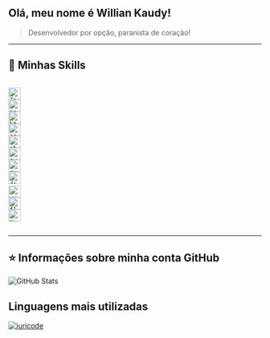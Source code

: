 ## Olá, meu nome é <strong>Willian Kaudy!</strong>

>Desenvolvedor por opção, paranista de coração!

----

## 🚀 Minhas Skills

<code>
<img height="24" src="https://img.shields.io/badge/JavaScript-F7DF1E?style=for-the-badge&logo=javascript&logoColor=black" alt="Javascript"/>
<img height="24" src="https://img.shields.io/badge/Node.js-43853D?style=for-the-badge&logo=node.js&logoColor=white" alt="nodejs"/>
<img height="24" src="https://img.shields.io/badge/HTML-239120?style=for-the-badge&logo=html5&logoColor=whitee" alt="html"/>
<img height="24" src="https://img.shields.io/badge/CSS-239120?&style=for-the-badge&logo=css3&logoColor=white" alt="css"/>
<img height="24" src="https://img.shields.io/badge/PHP-777BB4?style=for-the-badge&logo=php&logoColor=white" alt="php"/>
<img height="24" src="https://img.shields.io/badge/Swift-FA7343?style=for-the-badge&logo=swift&logoColor=white" alt="swift"/>
<img height="24" src="https://img.shields.io/badge/Ruby-CC342D?style=for-the-badge&logo=ruby&logoColor=white" alt="ruby"/>
<img height="24" src="https://img.shields.io/badge/Dart-0175C2?style=for-the-badge&logo=dart&logoColor=white" alt="dart"/>  
<img height="24" src="https://img.shields.io/badge/Vue.js-35495E?style=for-the-badge&logo=vue.js&logoColor=4FC08D" alt="vue"/>
<img height="24" src="https://img.shields.io/badge/Flutter-02569B?style=for-the-badge&logo=flutter&logoColor=white" alt="flutter"/>
<img height="24" src="https://img.shields.io/badge/MySQL-00000F?style=for-the-badge&logo=mysql&logoColor=white" alt="mysql"/>
  
  
</code>




---

## ⭐ Informações sobre minha conta GitHub
![GitHub Stats](https://github-readme-stats.vercel.app/api?username=kaudy&show_icons=true)

## Linguagens mais utilizadas
[![iuricode](https://github-readme-stats.vercel.app/api/top-langs/?username=kaudy&hide=html&layout=compact=true&theme=default)](https://github.com/kaudy/)
